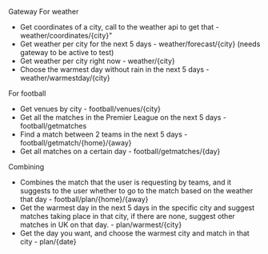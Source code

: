 Gateway
For weather 
- Get coordinates of a city, call to the weather api to get that - weather/coordinates/{city}"
- Get weather per city for the next 5 days - weather/forecast/{city}  (needs gateway to be active to test)
- Get weather per city right now - weather/{city} 
- Choose the warmest day without rain in the next 5 days - weather/warmestday/{city}

For football
- Get venues by city - football/venues/{city}
- Get all the matches in the Premier League on the next 5 days - football/getmatches
- Find a match between 2 teams in the next 5 days - football/getmatch/{home}/{away} 
- Get all matches on a certain day - football/getmatches/{day}
  
Combining 
- Combines the match that the user is requesting by teams, and it suggests to the user whether to go to the match based on the weather that day - football/plan/{home}/{away}
- Get the warmest day in the next 5 days in the specific city and suggest matches taking place in that city, if there are none, suggest other matches in UK on that day. - plan/warmest/{city}
- Get the day you want, and choose the warmest city and match in that city - plan/{date}
